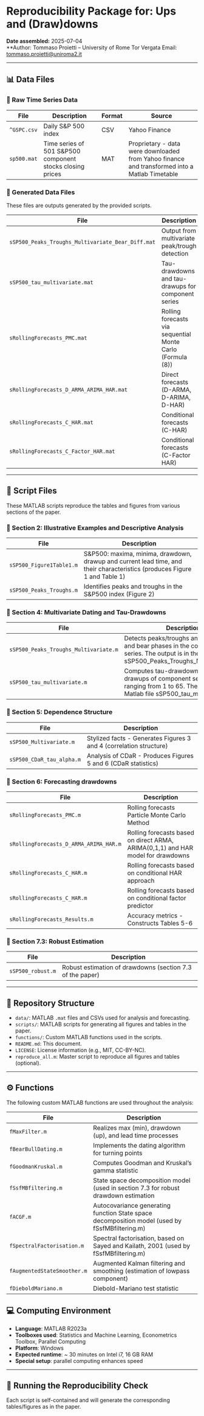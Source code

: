 # Reproducibility Package for: Ups and (Draw)downs

**Date assembled:** 2025-07-04  
**Author: Tommaso Proietti – University of Rome Tor Vergata
          Email: tommaso.proietti@uniroma2.it 
 
 ---
## 📊 Data Files

### 🔹 Raw Time Series Data

| File        | Description                                 | Format | Source         |
|-------------|---------------------------------------------|--------|----------------|
| `^GSPC.csv` | Daily S&P 500 index                         | CSV    | Yahoo Finance  |
| `sp500.mat` | Time series of 501 S&P500 component stocks closing prices | MAT    | Proprietary - data were downloaded from Yahoo finance and transformed into a Matlab Timetable   |

### 🔹 Generated Data Files

These files are outputs generated by the provided scripts.

| File                              | Description                                                      | Produced By                          |
|-----------------------------------|------------------------------------------------------------------|--------------------------------------|
| `sSP500_Peaks_Troughs_Multivariate_Bear_Diff.mat` | Output from multivariate peak/trough detection                  | `sSP500_Peaks_Troughs_Multivariate.m` (diffusion index)|
| `sSP500_tau_multivariate.mat`     | Tau-drawdowns and tau-drawups for component series               | `sSP500_tau_multivariate.m`          |
| `sRollingForecasts_PMC.mat`           | Rolling forecasts via sequential Monte Carlo (Formula (8))       | `sRollingForecasts_PMC.m`                |
| `sRollingForecasts_D_ARMA_ARIMA_HAR.mat`        | Direct forecasts (D-ARMA, D-ARIMA, D-HAR)                         | `sRollingForecasts_D_ARMA_ARIMA_HAR.m`             |
| `sRollingForecasts_C_HAR.mat`      | Conditional forecasts (C-HAR)                                    | `sRollingForecasts_C_HAR.m`           |
| `sRollingForecasts_C_Factor_HAR.mat` | Conditional forecasts (C-Factor HAR)                            | `sRollingForecasts_C_Factor_HAR.m`    |

 ---
## 📜 Script Files

These MATLAB scripts reproduce the tables and figures from various sections of the paper.

### 🔹 Section 2: Illustrative Examples and Descriptive Analysis

| File                         | Description                                           |
|------------------------------|-------------------------------------------------------|
| `sSP500_Figure1Table1.m`     | S&P500: maxima, minima, drawdown, drawup and current lead time, and their characteristics (produces Figure 1 and Table 1)|
| `sSP500_Peaks_Troughs.m`     | Identifies peaks and troughs in the S&P500 index (Figure 2) |

### 🔹 Section 4: Multivariate Dating and Tau-Drawdowns

| File                                  | Description                                               |
|---------------------------------------|-----------------------------------------------------------|
| `sSP500_Peaks_Troughs_Multivariate.m` | Detects peaks/troughs and identifies bull and bear phases in the component series. The output is in the Matlab file sSP500_Peaks_Troughs_Multivariate.mat |
| `sSP500_tau_multivariate.m`          | Computes tau-drawdowns and tau-drawups of component series for tau ranging from 1 to 65. The output is in the Matlab file sSP500_tau_multivariate.mat|

### 🔹 Section 5: Dependence Structure

| File                            | Description                                       |
|----------------------------------|---------------------------------------------------|
| `sSP500_Multivariate.m`   | Stylized facts - Generates Figures 3 and 4 (correlation structure) |
| `sSP500_CDaR_tau_alpha.m`        | Analysis of CDaR - Produces Figures 5 and 6 (CDaR statistics)        |

### 🔹 Section 6: Forecasting drawdowns

| File                            | Description                                       |
|----------------------------------|---------------------------------------------------|
| `sRollingForecasts_PMC.m`   | Rolling forecasts Particle Monte Carlo Method |
| `sRollingForecasts_D_ARMA_ARIMA_HAR.m`        | Rolling forecasts based on direct ARMA, ARIMA(0,1,1) and HAR model for drawdowns      |
| `sRollingForecasts_C_HAR.m`        | Rolling forecasts based on conditional HAR approach      |
| `sRollingForecasts_C_HAR.m`        | Rolling forecasts based on conditional factor predictor     |
| `sRollingForecasts_Results.m`        | Accuracy metrics - Constructs Tables 5-6    |

### 🔹 Section 7.3: Robust Estimation

| File              | Description                                  |
|-------------------|----------------------------------------------|
| `sSP500_robust.m` | Robust estimation of drawdowns (section 7.3 of the paper)
 ---
## 📁 Repository Structure

- `data/`: MATLAB `.mat` files and CSVs used for analysis and forecasting.
- `scripts/`: MATLAB scripts for generating all figures and tables in the paper.
- `functions/`: Custom MATLAB functions used in the scripts.
- `README.md`: This document.
- `LICENSE`: License information (e.g., MIT, CC-BY-NC).
- `reproduce_all.m`: Master script to reproduce all figures and tables (optional).

---
## ⚙️ Functions

The following custom MATLAB functions are used throughout the analysis:

| File                         | Description                                           |
|------------------------------|-------------------------------------------------------|
| `fMaxFilter.m`               | Realizes max (min), drawdown (up), and lead time processes |
| `fBearBullDating.m`          | Implements the dating algorithm for turning points   |
| `fGoodmanKruskal.m`          | Computes Goodman and Kruskal’s gamma statistic       |
| `fSsfMBfiltering.m`          | State space decomposition model (used in section 7.3 for robust drawdown estimation                     |
| `fACGF.m`                    | Autocovariance generating function State space decomposition model (used by fSsfMBfiltering.m)             |
| `fSpectralFactorisation.m`          | Spectral factorisation, based on Sayed and Kailath, 2001  (used by fSsfMBfiltering.m)                      |
| `fAugmentedStateSmoother.m`  | Augmented Kalman filtering and smoothing (estimation of lowpass component)        |
| `fDieboldMariano.m`  | Diebold-Mariano test statistic       |


## 💻 Computing Environment

- **Language**: MATLAB R2023a  
- **Toolboxes used**: Statistics and Machine Learning, Econometrics Toolbox, Parallel Computing  
- **Platform**: Windows 
- **Expected runtime**: ~ 30 minutes on Intel i7, 16 GB RAM
- **Special setup**:  parallel computing enhances speed

---

## 🔧 Running the Reproducibility Check

Each script is self-contained and will generate the corresponding tables/figures as in the paper.  
